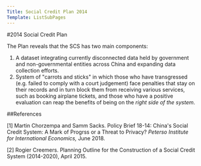 ```yaml
---
Title: Social Credit Plan 2014
Template: ListSubPages
---
```


#2014 Social Credit Plan

The Plan reveals that the SCS has two main components:
  1. A dataset integrating currently disconnected data held by government and non-governmental entities across China and expanding data collection efforts.
  2. System of "carrots and sticks" in which those who have transgressed (e.g. failed to comply with a court judgement) face penalties that stay on their records and in turn block them from receiving various services, such as booking airplane tickets, and those who have a positive evaluation can reap the benefits of being on the *right side of the system*.  
  
##References

[1] Martin Chorzempa and Samm Sacks. Policy Brief 18-14: China's Social Credit System: A Mark of Progrss or a Threat to Privacy? *Peterso Institute for International Economics,* June 2018. 

[2] Rogier Creemers. Planning Outline for the Construction of a Social Credit System (2014-2020), April 2015. 
